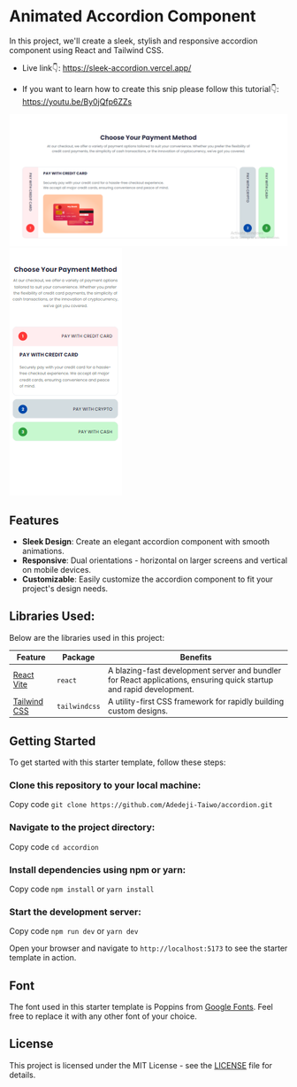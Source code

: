 # Animated Accordion Component
 In this project, we'll create a sleek, stylish and responsive accordion component using React and Tailwind CSS.

- Live link👇:
https://sleek-accordion.vercel.app/

- If you want to learn how to create this snip please follow this tutorial👇:
https://youtu.be/By0jQfp6ZZs



![Screenshot](https://github.com/Adedeji-Taiwo/accordion/blob/main/src/assets/shots/img_large.png)
![Screenshot](https://github.com/Adedeji-Taiwo/accordion/blob/main/src/assets/shots/img_small.png)




## Features
- **Sleek Design**: Create an elegant accordion component with smooth animations.
- **Responsive**: Dual orientations - horizontal on larger screens and vertical on mobile devices.
- **Customizable**: Easily customize the accordion component to fit your project's design needs.



## Libraries Used:
Below are the libraries used in this project:

| Feature  | Package | Benefits |
| ------------- | ------------- | ------------- |
| [React Vite](https://vitejs.dev/guide/)  |  `react` | A blazing-fast development server and bundler for React applications, ensuring quick startup and rapid development. |
| [Tailwind CSS](https://tailwindcss.com/docs/guides/vite/) | `tailwindcss`  | A utility-first CSS framework for rapidly building custom designs. |


## Getting Started
To get started with this starter template, follow these steps:

### Clone this repository to your local machine:

Copy code
`git clone https://github.com/Adedeji-Taiwo/accordion.git`

### Navigate to the project directory:

Copy code
`cd accordion`

### Install dependencies using npm or yarn:

Copy code
`npm install` or `yarn install`

### Start the development server:

Copy code
`npm run dev` or `yarn dev`

Open your browser and navigate to `http://localhost:5173` to see the starter template in action.


## Font
The font used in this starter template is Poppins from [Google Fonts](https://fonts.google.com/). Feel free to replace it with any other font of your choice.

## License
This project is licensed under the MIT License - see the [LICENSE](https://github.com/Adedeji-Taiwo/accordion/blob/main/LICENSE) file for details.